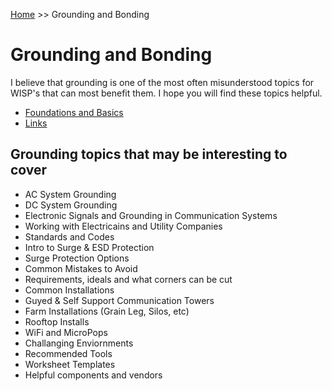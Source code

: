 <!-- TITLE: Grounding and Bonding -->
<!-- SUBTITLE: A quick summary of Grounding and bonding -->

[Home](/) >> Grounding and Bonding
# Grounding and Bonding
I believe that grounding is one of the most often misunderstood topics for WISP's that can most benefit them.  I hope you will find these topics helpful.

* [Foundations and Basics](/groundingandbonding/foundationsandbasics)
* [Links](/groundingandbonding/links)

## Grounding topics that may be interesting to cover
* AC System Grounding
* DC System Grounding
* Electronic Signals and Grounding in Communication Systems
* Working with Electricains and Utility Companies
* Standards and Codes
* Intro to Surge & ESD Protection
* Surge Protection Options
* Common Mistakes to Avoid
* Requirements, ideals and what corners can be cut
* Common Installations
* Guyed & Self Support Communication Towers
* Farm Installations (Grain Leg, Silos, etc)
* Rooftop Installs
* WiFi and MicroPops
* Challanging Enviornments
* Recommended Tools
* Worksheet Templates
* Helpful components and vendors
